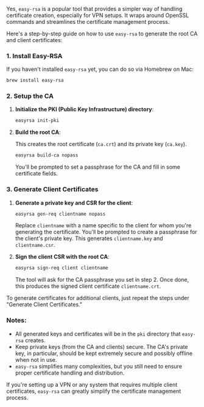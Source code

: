 Yes, `easy-rsa` is a popular tool that provides a simpler way of handling certificate creation, especially for VPN setups. It wraps around OpenSSL commands and streamlines the certificate management process. 

Here's a step-by-step guide on how to use `easy-rsa` to generate the root CA and client certificates:

### 1. Install Easy-RSA

If you haven't installed `easy-rsa` yet, you can do so via Homebrew on Mac:

```bash
brew install easy-rsa
```

### 2. Setup the CA

1. **Initialize the PKI (Public Key Infrastructure) directory**:
   
   ```bash
   easyrsa init-pki
   ```

2. **Build the root CA**:
   
   This creates the root certificate (`ca.crt`) and its private key (`ca.key`).

   ```bash
   easyrsa build-ca nopass
   ```

   You'll be prompted to set a passphrase for the CA and fill in some certificate fields. 

### 3. Generate Client Certificates

1. **Generate a private key and CSR for the client**:

   ```bash
   easyrsa gen-req clientname nopass
   ```

   Replace `clientname` with a name specific to the client for whom you're generating the certificate. You'll be prompted to create a passphrase for the client's private key. This generates `clientname.key` and `clientname.csr`.

2. **Sign the client CSR with the root CA**:

   ```bash
   easyrsa sign-req client clientname
   ```

   The tool will ask for the CA passphrase you set in step 2. Once done, this produces the signed client certificate `clientname.crt`.

To generate certificates for additional clients, just repeat the steps under "Generate Client Certificates."

### Notes:

- All generated keys and certificates will be in the `pki` directory that `easy-rsa` creates.
- Keep private keys (from the CA and clients) secure. The CA's private key, in particular, should be kept extremely secure and possibly offline when not in use.
- `easy-rsa` simplifies many complexities, but you still need to ensure proper certificate handling and distribution.

If you're setting up a VPN or any system that requires multiple client certificates, `easy-rsa` can greatly simplify the certificate management process.